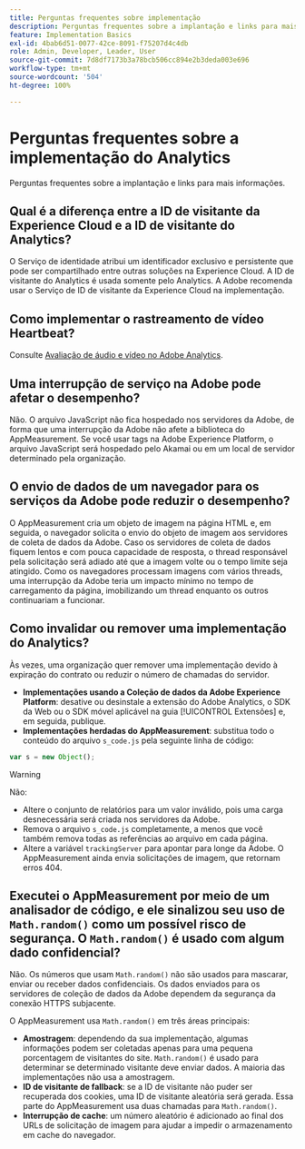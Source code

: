 ```yaml
---
title: Perguntas frequentes sobre implementação
description: Perguntas frequentes sobre a implantação e links para mais informações.
feature: Implementation Basics
exl-id: 4bab6d51-0077-42ce-8091-f75207d4c4db
role: Admin, Developer, Leader, User
source-git-commit: 7d8df7173b3a78bcb506cc894e2b3deda003e696
workflow-type: tm+mt
source-wordcount: '504'
ht-degree: 100%

---
```


# Perguntas frequentes sobre a implementação do Analytics

Perguntas frequentes sobre a implantação e links para mais informações.

## Qual é a diferença entre a ID de visitante da Experience Cloud e a ID de visitante do Analytics?

O Serviço de identidade atribui um identificador exclusivo e persistente que pode ser compartilhado entre outras soluções na Experience Cloud. A ID de visitante do Analytics é usada somente pelo Analytics. A Adobe recomenda usar o Serviço de ID de visitante da Experience Cloud na implementação.

## Como implementar o rastreamento de vídeo Heartbeat?

Consulte [Avaliação de áudio e vídeo no Adobe Analytics](https://experienceleague.adobe.com/docs/media-analytics/using/media-overview.html?lang=pt-BR).

## Uma interrupção de serviço na Adobe pode afetar o desempenho?

Não. O arquivo JavaScript não fica hospedado nos servidores da Adobe, de forma que uma interrupção da Adobe não afete a biblioteca do AppMeasurement. Se você usar tags na Adobe Experience Platform, o arquivo JavaScript será hospedado pelo Akamai ou em um local de servidor determinado pela organização.

## O envio de dados de um navegador para os serviços da Adobe pode reduzir o desempenho?

O AppMeasurement cria um objeto de imagem na página HTML e, em seguida, o navegador solicita o envio do objeto de imagem aos servidores de coleta de dados da Adobe. Caso os servidores de coleta de dados fiquem lentos e com pouca capacidade de resposta, o thread responsável pela solicitação será adiado até que a imagem volte ou o tempo limite seja atingido. Como os navegadores processam imagens com vários threads, uma interrupção da Adobe teria um impacto mínimo no tempo de carregamento da página, imobilizando um thread enquanto os outros continuariam a funcionar.

## Como invalidar ou remover uma implementação do Analytics?

Às vezes, uma organização quer remover uma implementação devido à expiração do contrato ou reduzir o número de chamadas do servidor.

* **Implementações usando a Coleção de dados da Adobe Experience Platform**: desative ou desinstale a extensão do Adobe Analytics, o SDK da Web ou o SDK móvel aplicável na guia [!UICONTROL Extensões] e, em seguida, publique.
* **Implementações herdadas do AppMeasurement**: substitua todo o conteúdo do arquivo `s_code.js` pela seguinte linha de código:

```js
var s = new Object();
```

>[!WARNING]
>
>Não:
>
>* Altere o conjunto de relatórios para um valor inválido, pois uma carga desnecessária será criada nos servidores da Adobe.
>* Remova o arquivo `s_code.js` completamente, a menos que você também remova todas as referências ao arquivo em cada página.
>* Altere a variável `trackingServer` para apontar para longe da Adobe. O AppMeasurement ainda envia solicitações de imagem, que retornam erros 404.

## Executei o AppMeasurement por meio de um analisador de código, e ele sinalizou seu uso de `Math.random()` como um possível risco de segurança. O `Math.random()` é usado com algum dado confidencial?

Não. Os números que usam `Math.random()` não são usados para mascarar, enviar ou receber dados confidenciais. Os dados enviados para os servidores de coleção de dados da Adobe dependem da segurança da conexão HTTPS subjacente. <!-- AN-173590 -->

O AppMeasurement usa `Math.random()` em três áreas principais:

* **Amostragem**: dependendo da sua implementação, algumas informações podem ser coletadas apenas para uma pequena porcentagem de visitantes do site. `Math.random()` é usado para determinar se determinado visitante deve enviar dados. A maioria das implementações não usa a amostragem.
* **ID de visitante de fallback**: se a ID de visitante não puder ser recuperada dos cookies, uma ID de visitante aleatória será gerada. Essa parte do AppMeasurement usa duas chamadas para `Math.random()`.
* **Interrupção de cache**: um número aleatório é adicionado ao final dos URLs de solicitação de imagem para ajudar a impedir o armazenamento em cache do navegador.

